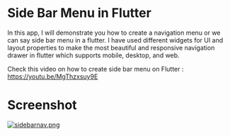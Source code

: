 # Side Bar Menu in Flutter

In this app, I will demonstrate you how to create a navigation menu or we can say side bar menu in a flutter. I have used different widgets for UI and layout properties to make the most beautiful and responsive navigation drawer in flutter which supports mobile, desktop, and web.

Check this video on how to create side bar menu on Flutter : https://youtu.be/MgThzxsuy9E

# Screenshot

[![sidebarnav.png](https://i.postimg.cc/CLhs7Wt7/sidebarnav.png)](https://postimg.cc/jC1fdkRn)
